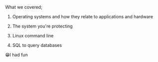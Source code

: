 What we covered;

1. Operating systems and how they relate to applications and hardware
	
2. The system you're protecting

3. Linux command line
	
4. SQL to query databases
	



😁I had fun

